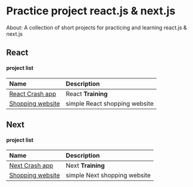 # Practice project react.js & next.js

About: A collection of short projects for practicing and learning react.js & next.js

## React

#### project list

| Name                                                                                                    | Description                   |
| :------------------------------------------------------------------------------------------------------ | :---------------------------- |
| [React Crash app](https://github.com/sajjad-10/practice-project-react-js/tree/main/react-crash-app)     | React **Training**            |
| [Shopping website](https://github.com/sajjad-10/practice-project-react-js/tree/main/shopping-react-app) | simple React shopping website |

## Next

#### project list

| Name                                                                                          | Description                  |
| :-------------------------------------------------------------------------------------------- | :--------------------------- |
| [Next Crash app](https://github.com/sajjad-10/)                                               | Next **Training**            |
| [Shopping website](https://github.com/sajjad-10/practice-project-react-js/tree/main/shopping) | simple Next shopping website |
